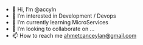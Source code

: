 - 👋 Hi, I’m @accyln
- 👀 I’m interested in Development / Devops
- 🌱 I’m currently learning MicroServices
- 💞️ I’m looking to collaborate on ...
- 📫 How to reach me ahmetcanceylan@gmail.com

<!---
accyln/accyln is a ✨ special ✨ repository because its `README.md` (this file) appears on your GitHub profile.
You can click the Preview link to take a look at your changes.
--->
